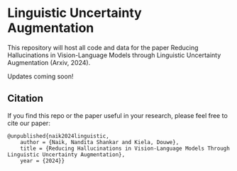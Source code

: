 # Linguistic Uncertainty Augmentation

This repository will host all code and data for the paper Reducing Hallucinations in Vision-Language Models through Linguistic Uncertainty Augmentation (Arxiv, 2024).

Updates coming soon!

## Citation

If you find this repo or the paper useful in your research, please feel free to cite our paper:

```
@unpublished{naik2024linguistic,
	author = {Naik, Nandita Shankar and Kiela, Douwe},
	title = {Reducing Hallucinations in Vision-Language Models Through Linguistic Uncertainty Augmentation},
	year = {2024}}
```
